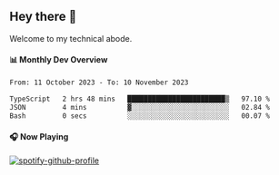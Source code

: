 ## Hey there 👋

Welcome to my technical abode.

#### 📊 Monthly Dev Overview
<!--START_SECTION:waka-->

```txt
From: 11 October 2023 - To: 10 November 2023

TypeScript   2 hrs 48 mins   ████████████████████████▒   97.10 %
JSON         4 mins          ▓░░░░░░░░░░░░░░░░░░░░░░░░   02.84 %
Bash         0 secs          ░░░░░░░░░░░░░░░░░░░░░░░░░   00.07 %
```

<!--END_SECTION:waka-->

#### 🎧 Now Playing

[![spotify-github-profile](https://spotify-github-profile.vercel.app/api/view?uid=james2mid&cover_image=true&theme=natemoo-re)](https://open.spotify.com/user/james2mid?si=2b3baf2b09cb499e)
